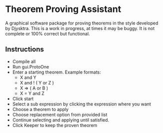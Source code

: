 # Theorem Proving Assistant

A graphical software package for proving theorems in the style developed by Djysktra.
This is a work in progress, at times it may be buggy. It is not complete or 100% correct but functional.

## Instructions
- Compile all
- Run gui.ProtoOne
- Enter a starting theorem. Example formats:
  - X and Y
  - X and ! ( Y or Z )
  - X => ( A or B )
  - X = Y and Z
- Click start
- Select a sub expression by clicking the expression where you want
- Choose a theorem to apply
- Choose replacement option from provided list
- Continue selecting and applying until satisfied.
- Click Keeper to keep the proven theorem


